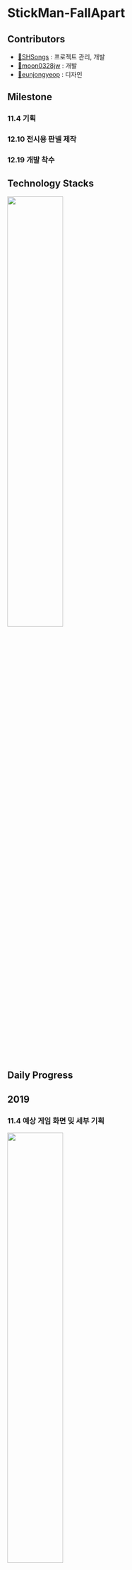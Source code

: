 # StickMan-FallApart


## Contributors

- [🔗SHSongs](https://github.com/SHSongs) : 프로젝트 관리, 개발
- [🔗moon0328jw](https://github.com/moon0328jw) : 개발
- [🔗eunjongyeop](https://github.com/eunjongyeop) : 디자인


## Milestone 

### 11.4 기획

### 12.10 전시용 판넬 제작

### 12.19 개발 착수


## Technology Stacks
<img src="https://user-images.githubusercontent.com/48788892/71762840-26821000-2f18-11ea-8523-3765e20e71ea.png" width="50%" height="50%">



## Daily Progress

## 2019

### 11.4 예상 게임 화면 밎 세부 기획

<img src="https://user-images.githubusercontent.com/48788892/71762852-431e4800-2f18-11ea-9b6e-e03376a64138.png" width="50%" height="50%">


### 12.10 전시용 판넬 제작

<img src="https://user-images.githubusercontent.com/48788892/71762827-f2a6ea80-2f17-11ea-9374-3fb09cedb569.png" width="50%" height="50%">


### 12.19 스틱맨, 첫번째 맵 

<img src="https://user-images.githubusercontent.com/48788892/71763807-88944280-2f23-11ea-865e-b90eb7c425ee.png" width="50%" height="50%">
<img src="https://user-images.githubusercontent.com/48788892/71763788-52ef5980-2f23-11ea-96ba-4c56c56d0cee.png" width="50%" height="50%">

### 12.23 권총, 베리어, 두번째 맵 

<img src="https://user-images.githubusercontent.com/48788892/71764029-25f07600-2f26-11ea-9bd5-27552ed3e2fb.png" width="50%" height="50%">
<img src="https://user-images.githubusercontent.com/48788892/71764014-ea55ac00-2f25-11ea-83a0-e9ffd8bba50d.png" width="5%" height="5%">
<img src="https://user-images.githubusercontent.com/48788892/71763897-ed03d180-2f24-11ea-9b23-089939bab21c.png" width="50%" height="50%">

### 12.16 세번째 맵

<img src="https://user-images.githubusercontent.com/48788892/71763991-b5495980-2f25-11ea-8db2-df9d566204fe.png" width="50%" height="50%">

### 12.26 총 조준 추가

조이스틱으로 총구의 방향을 조절할 수 있게 만들었다.

### 12.30 대화 상자 (DIALOG), 학교 태스팅 

(사진 추가)
(사진 추가)

## 2020

### 1.2 메인 메뉴, 튜토리얼

(사진추가)
(사진추가)

### 1.3 네번째 맵
(사진 추가)

### 1.4 준비 씬 
(사진 추가)
